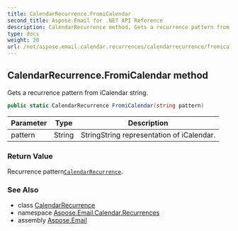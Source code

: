 ```yaml
---
title: CalendarRecurrence.FromiCalendar
second_title: Aspose.Email for .NET API Reference
description: CalendarRecurrence method. Gets a recurrence pattern from iCalendar string
type: docs
weight: 20
url: /net/aspose.email.calendar.recurrences/calendarrecurrence/fromicalendar/
---
```

## CalendarRecurrence.FromiCalendar method

Gets a recurrence pattern from iCalendar string.

```csharp
public static CalendarRecurrence FromiCalendar(string pattern)
```

| Parameter | Type | Description |
| --- | --- | --- |
| pattern | String | StringString representation of iCalendar. |

### Return Value

Recurrence pattern[`CalendarRecurrence`](../).

### See Also

* class [CalendarRecurrence](../)
* namespace [Aspose.Email.Calendar.Recurrences](../../calendarrecurrence/)
* assembly [Aspose.Email](../../../)


